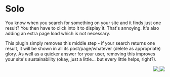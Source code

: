 # Solo

You know when you search for something on your site and it finds just one result? You then have to click into it to display it. That's annoying. It's also adding an extra page load which is not necessary.

This plugin simply removes this middle step - if your search returns one result, it will be shown in all its post/page/whatever (delete as appropriate) glory. As well as a quicker answer for your user, removing this improves your site's sustainability (okay, just a little... but every little helps, right?).

<p align="right"><a href="https://wordpress.org/plugins/solo-search/"><img src="https://img.shields.io/wordpress/plugin/dt/solo-search?label=wp.org%20downloads&style=for-the-badge">&nbsp;<img src="https://img.shields.io/wordpress/plugin/stars/solo-search?color=orange&style=for-the-badge"></a></p>